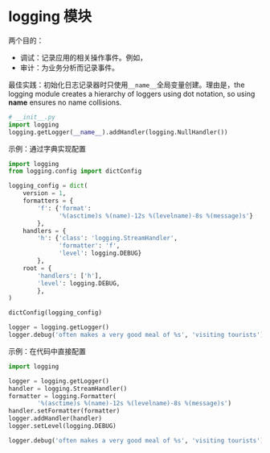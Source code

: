 # logging 模块

两个目的：

- 调试：记录应用的相关操作事件。例如，
- 审计：为业务分析而记录事件。

最佳实践：初始化日志记录器时只使用`__name__`全局变量创建。理由是，the logging module creates a hierarchy of loggers using dot notation, so using __name__ ensures no name collisions.

```python
# __init__.py
import logging
logging.getLogger(__name__).addHandler(logging.NullHandler())
```


示例：通过字典实现配置

```python
import logging
from logging.config import dictConfig

logging_config = dict(
    version = 1,
    formatters = {
        'f': {'format':
              '%(asctime)s %(name)-12s %(levelname)-8s %(message)s'}
        },
    handlers = {
        'h': {'class': 'logging.StreamHandler',
              'formatter': 'f',
              'level': logging.DEBUG}
        },
    root = {
        'handlers': ['h'],
        'level': logging.DEBUG,
        },
)

dictConfig(logging_config)

logger = logging.getLogger()
logger.debug('often makes a very good meal of %s', 'visiting tourists')
```

示例：在代码中直接配置

```python
import logging

logger = logging.getLogger()
handler = logging.StreamHandler()
formatter = logging.Formatter(
        '%(asctime)s %(name)-12s %(levelname)-8s %(message)s')
handler.setFormatter(formatter)
logger.addHandler(handler)
logger.setLevel(logging.DEBUG)

logger.debug('often makes a very good meal of %s', 'visiting tourists')
```
